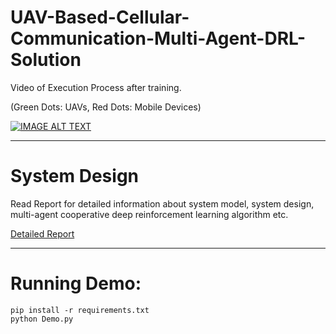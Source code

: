 # UAV-Based-Cellular-Communication-Multi-Agent-DRL-Solution


Video of Execution Process after training. 

(Green Dots: UAVs, Red Dots: Mobile Devices)

[![IMAGE ALT TEXT](http://img.youtube.com/vi/5OIFD02gico/0.jpg)](http://www.youtube.com/watch?v=5OIFD02gico "Simulation of Multi-Agent UAVs as Aerial Base Stations")

---
# System Design
Read Report for detailed information about system model, system design, multi-agent cooperative deep reinforcement learning algorithm etc.

[Detailed Report](DetailedReportAndArticle.pdf)

---
# Running Demo:


    pip install -r requirements.txt
    python Demo.py
